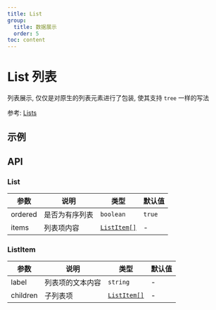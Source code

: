 ```yaml
---
title: List
group:
  title: 数据展示
  order: 5
toc: content
---
```


# List 列表

列表展示, 仅仅是对原生的列表元素进行了包装, 使其支持 `tree` 一样的写法

参考: [Lists](https://www.getpapercss.com/docs/content/lists/)

## 示例

<code src="./demos/ListOrdered.tsx" title="有序列表" description="默认展示有序列表"></code>
<code src="./demos/ListUnordered.tsx" title="无序列表" description="使用`ordered=false`展示为无序列表"></code>

## API

### List

| 参数    | 说明           | 类型                      | 默认值 |
| ------- | -------------- | ------------------------- | ------ |
| ordered | 是否为有序列表 | `boolean`                 | `true` |
| items   | 列表项内容     | [`ListItem[]`](#listitem) | -      |

### ListItem

| 参数     | 说明             | 类型                      | 默认值 |
| -------- | ---------------- | ------------------------- | ------ |
| label    | 列表项的文本内容 | `string`                  | -      |
| children | 子列表项         | [`ListItem[]`](#listitem) | -      |
